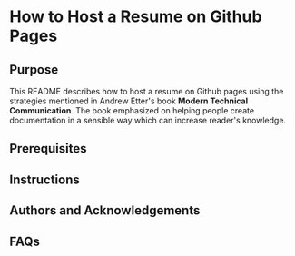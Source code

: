 # How to Host a Resume on Github Pages

## Purpose 
This README describes how to host a resume on Github pages using the strategies mentioned in Andrew Etter's book **Modern Technical Communication**. The book emphasized on helping people create documentation in a sensible way which can increase reader's knowledge. 
## Prerequisites

## Instructions

## Authors and Acknowledgements

## FAQs

